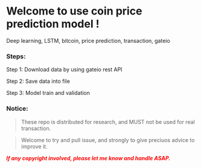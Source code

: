 # Welcome to use coin price prediction model !

Deep learning, LSTM, bitcoin, price prediction, transaction, gateio

### Steps:

Step 1: Download data by using gateio rest API

Step 2: Save data into file

Step 3: Model train and validation

### Notice:
>These repo is distributed for research, and MUST not be used for real transaction.

>Welcome to try and pull issue, and strongly to give preciuos advice to improve it.


***<font color='red'>If any copyright involved, please let me know and handle ASAP.</font>***


